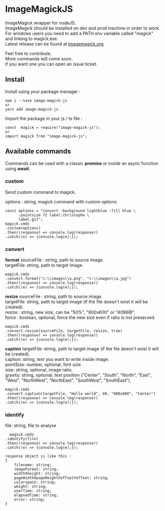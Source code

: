 # ImageMagickJS

ImageMagick wrapper for nodeJS.<br/>
ImageMagick should be installed on dev and prod machine in order to work.<br/>
For windows users you need to add a PATH env variable called "magick" and linking to magick.exe.<br/>
Latest release can be found at [imagemagick.org](https://imagemagick.org/script/download.php).<br/>

Feel free to contribute.<br/>
More commands will come soon.<br/>
If you want one you can open an issue ticket.<br/>

## Install

Install using your package manager :<br/>

    npm i --save image-magick-js
    or
    yarn add image-magick-js

Import the package in your js / ts file :<br/>

    const  magick = require("image-magick-js");
    or
    import magick from "image-magick-js";

## Available commands

Commands can be used with a classic **promise** or inside an async function using **await**.<br/>

### custom

Send custom command to magick.<br/>

options : string, magick command with custom options<br/>

    const options = "convert -background lightblue -fill blue \
          -pointsize 72 label:christophe \
          label.gif";
    magick.cmds
    .custom(options)
    .then((response) => console.log(response))
    .catch((e) => {console.log(e);});

### convert

**format**
sourceFile : string, path to source image.<br/>
targetFile: string, path to target image.<br/>

    magick.cmds
    .convert.format("c:\\images\\a.png", "c:\\images\\a.jpg")
    .then((response) => console.log(response))
    .catch((e) => {console.log(e);});

**resize**
sourceFile : string, path to source image.<br/>
targetFile: string, path to target image (if the file doesn't exist it will be created).<br/>
resize : string, new size, can be "50%", "800x600" or "4096@".<br/>
force : boolean, optional, force the new size even if ratio is not preserved.<br/>

    magick.cmds
    .convert.resize(sourceFile, targetFile, resize, true)
    .then((response) => console.log(response))
    .catch((e) => {console.log(e);});

**caption**
targetFile: string, path to target image (if the file doesn't exist it will be created).<br/>
caption: string, text you want to write inside image.<br/>
pointSize: number, optional, font size.<br/>
size: string, optional, image ratio.<br/>
gravity: string, optional, text position ("Center", "South", "North", "East", "West", "NorthWest", "NorthEast", "SouthWest", "SouthEast").<br/>

    magick.cmds
    .convert.caption(targetFile, "Hello world", 40, "800x600", "Center")
    .then((response) => console.log(response))
    .catch((e) => {console.log(e);});

### identify

file: string, file to analyse<br/>

      magick.cmds
    .identify(file)
    .then((response) => console.log(response))
    .catch((e) => {console.log(e);});

    response object is like this :
    {
        filename: string;
        imageFormat: string;
        widthXheight: string;
        pageWidthXpageHeightXoffsetYoffset: string;
        colorspace: string;
        weight: string;
        userTime: string;
        elapsedTime: string;
        error: string;
    }
